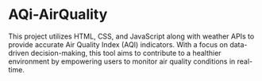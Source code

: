 # AQi-AirQuality
This project utilizes HTML, CSS, and JavaScript along with weather APIs to provide accurate Air Quality Index (AQI) indicators. With a focus on data-driven decision-making, this tool aims to contribute to a healthier environment by empowering users to monitor air quality conditions in real-time. 
